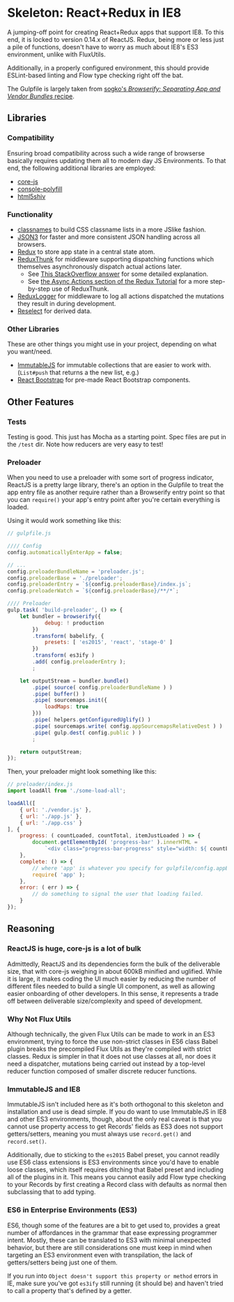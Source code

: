 Skeleton: React+Redux in IE8
============================

A jumping-off point for creating React+Redux apps that support IE8.  To this end, it is locked to version 0.14.x of ReactJS.  Redux, being more or less just a pile of functions, doesn't have to worry as much about IE8's ES3 environment, unlike with FluxUtils.

Additionally, in a properly configured environment, this should provide ESLint-based linting and Flow type checking right off the bat.

The Gulpfile is largely taken from [sogko's _Browserify: Separating App and Vendor Bundles_ recipe](https://github.com/sogko/gulp-recipes/tree/master/browserify-separating-app-and-vendor-bundles).



Libraries
---------

### Compatibility

Ensuring broad compatibility across such a wide range of browserse basically requires updating them all to modern day JS Environments.  To that end, the following additional libraries are employed:

- [core-js](https://www.npmjs.com/package/core-js)
- [console-polyfill](https://www.npmjs.com/package/console-polyfill)
- [html5shiv](https://www.npmjs.com/package/html5shiv)


### Functionality

- [classnames](https://www.npmjs.com/package/classnames) to build CSS classname lists in a more JSlike fashion.
- [JSON3](https://www.npmjs.com/package/json3) for faster and more consistent JSON handling across all browsers.
- [Redux](http://redux.js.org/) to store app state in a central state atom.
- [ReduxThunk](https://www.npmjs.com/package/redux-thunk) for middleware supporting dispatching functions which themselves asynchronously dispatch actual actions later.
	- See [This StackOverflow answer](http://stackoverflow.com/questions/35411423/how-to-dispatch-a-redux-action-with-a-timeout/35415559#35415559) for some detailed explanation.
	- See [the Async Actions section of the Redux Tutorial](http://redux.js.org/docs/advanced/AsyncActions.html) for a more step-by-step use of ReduxThunk.
- [ReduxLogger](https://www.npmjs.com/package/redux-logger) for middleware to log all actions dispatched the mutations they result in during development.
- [Reselect](https://github.com/reactjs/reselect) for derived data.


### Other Libraries

These are other things you might use in your project, depending on what you want/need.

- [ImmutableJS](https://facebook.github.io/immutable-js) for immutable collections that are easier to work with.  (`List#push` that returns a the new list, e.g.)
- [React Bootstrap](https://react-bootstrap.github.io/) for pre-made React Bootstrap components.



Other Features
--------------

### Tests

Testing is good.  This just has Mocha as a starting point.  Spec files are put in the `/test` dir.  Note how reducers are very easy to test!


### Preloader

When you need to use a preloader with some sort of progress indicator, ReactJS is a pretty large library, there's an option in the Gulpfile to treat the app entry file as another require rather than a Browserify entry point so that you can `require()` your app's entry point after you're certain everything is loaded.

Using it would work something like this:

```js
// gulpfile.js

//// Config
config.automaticallyEnterApp = false;

// ...
config.preloaderBundleName = 'preloader.js';
config.preloaderBase = './preloader';
config.preloaderEntry = `${config.preloaderBase}/index.js`;
config.preloaderWatch = `${config.preloaderBase}/**/*`;

//// Preloader
gulp.task( 'build-preloader', () => {
	let bundler = browserify({
			debug: ! production
		})
		.transform( babelify, {
			presets: [ 'es2015', 'react', 'stage-0' ]
		})
		.transform( es3ify )
		.add( config.preloaderEntry );
		;

	let outputStream = bundler.bundle()
		.pipe( source( config.preloaderBundleName ) )
		.pipe( buffer() )
		.pipe( sourcemaps.init({
			loadMaps: true
		}))
		.pipe( helpers.getConfiguredUglify() )
		.pipe( sourcemaps.write( config.appSourcemapsRelativeDest ) )
		.pipe( gulp.dest( config.public ) )
		;

	return outputStream;
});
```

Then, your preloader might look something like this:

```js
// preloader/index.js
import loadAll from './some-load-all';

loadAll([
	{ url: './vendor.js' },
	{ url: './app.js' },
	{ url: './app.css' }
], {
	progress: ( countLoaded, countTotal, itemJustLoaded ) => {
		document.getElementById( 'progress-bar' ).innerHTML =
			`<div class="progress-bar-progress" style="width: ${ countLoaded / countTotal * 100 }%;"></div>`;
	},
	complete: () => {
		// where 'app' is whatever you specify for gulpfile/config.appEntryModuleId.
		require( 'app' );
	},
	error: ( err ) => {
		// do something to signal the user that loading failed.
	}
});
```



Reasoning
---------


### ReactJS is huge, core-js is a lot of bulk

Admittedly, ReactJS and its dependencies form the bulk of the deliverable size, that with core-js weighing in about 600kB minified and uglified.  While it is large, it makes coding the UI much easier by reducing the number of different files needed to build a single UI component, as well as allowing easier onboarding of other developers.  In this sense, it represents a trade off between deliverable size/complexity and speed of development.


### Why Not Flux Utils

Although technically, the given Flux Utils can be made to work in an ES3 environment, trying to force the use non-strict classes in ES6 class Babel plugin breaks the precompiled Flux Utils as they're compiled with strict classes.  Redux is simpler in that it does not use classes at all, nor does it need a dispatcher, mutations being carried out instead by a top-level reducer function composed of smaller discrete reducer functions.


### ImmutableJS and IE8

ImmutableJS isn't included here as it's both orthogonal to this skeleton and installation and use is dead simple.  If you do want to use ImmutableJS in IE8 and other ES3 environments, though, about the only real caveat is that you cannot use property access to get Records' fields as ES3 does not support getters/setters, meaning you must always use `record.get()` and `record.set()`.

Additionally, due to sticking to the `es2015` Babel preset, you cannot readily use ES6 class extensions is ES3 environments since you'd have to enable loose classes, which itself requires ditching that Babel preset and including all of the plugins in it.  This means you cannot easily add Flow type checking to your Records by first creating a Record class with defaults as normal then subclassing that to add typing.


### ES6 in Enterprise Environments (ES3)

ES6, though some of the features are a bit to get used to, provides a great number of affordances in the grammar that ease expressing programmer intent.  Mostly, these can be translated to ES3 with minimal unexpected behavior, but there are still considerations one must keep in mind when targeting an ES3 environment even with transpilation, the lack of getters/setters being just one of them.

If you run into `Object doesn't support this property or method` errors in IE, make sure you've got `es3ify` still running (it should be) and haven't tried to call a property that's defined by a getter.
